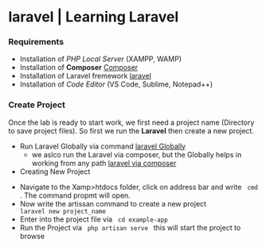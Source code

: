 # laravel | Learning Laravel

### Requirements
- Installation of *PHP Local Server* (XAMPP, WAMP)
- Installation of **Composer** [Composer](https://getcomposer.org/ )
- Installation of Laravel fremework [laravel](https://laravel.com/docs/8.x/installation#installation-via-composer)
- Installation of *Code Editor* (VS Code, Sublime, Notepad++)

### Create Project
Once the lab is ready to start work, we first need a project name (Directory to save project files). So first we run the __Laravel__ then create a new project.
- Run Laravel Globally via command  [laravel Globally](https://laravel.com/docs/8.x/installation#the-laravel-installer)
  - we aslco run the Laravel via composer, but the Globally helps in working from any path [laravel via composer](https://laravel.com/docs/8.x/installation#installation-via-composer)
- Creating New Project
 * Navigate to the Xamp>htdocs folder, click on address bar and write <code> cmd </code> . The command propmt will open.
 * Now write the artissan command to create a new project <code> laravel new project_name </code>
 * Enter into the project file via <code> cd example-app </code>
 * Run the Project via <code> php artisan serve </code> this will start the project to browse
